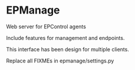 EPManage
===

Web server for EPControl agents

Include features for management and endpoints.

This interface has been design for multiple clients.

Replace all FIXMEs in epmanage/settings.py